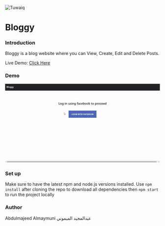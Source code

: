 <div dir="ltr" >

![Tuwaiq](https://i.ibb.co/SV2BSn5/tuwaiq.png)

# Bloggy
  
### Introduction 
 Bloggy is a blog website where you can View, Create, Edit and Delete Posts.

 Live Demo: [Click Here](https://abdulmajeed-almaymuni.github.io/FinalProject/)
  
### Demo  
 ![Demo](./Bloggy.gif)
  
### Set up  
 Make sure to have the latest npm and node.js versions installed.
 Use ``` npm install ``` after cloning the repo to download all dependencies then ``` npm start ``` to run the project locally
### Author
 Abdulmajeed Almaymuni عبدالمجيد الميموني
</div>
